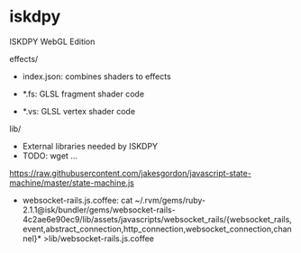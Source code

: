 # iskdpy
ISKDPY WebGL Edition

effects/

* index.json:
combines shaders to effects

* *.fs:
GLSL fragment shader code

* *.vs:
GLSL vertex shader code

lib/

* External libraries needed by ISKDPY
* TODO: wget ...

 https://raw.githubusercontent.com/jakesgordon/javascript-state-machine/master/state-machine.js


* websocket-rails.js.coffee:
cat ~/.rvm/gems/ruby-2.1.1@isk/bundler/gems/websocket-rails-4c2ae6e90ec9/lib/assets/javascripts/websocket_rails/{websocket_rails,event,abstract_connection,http_connection,websocket_connection,channel}* >lib/websocket-rails.js.coffee
